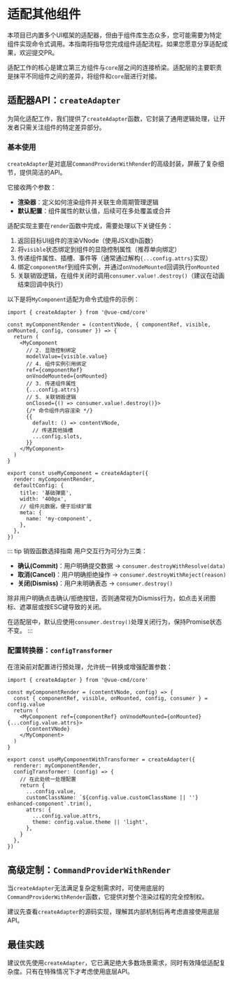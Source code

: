 # 适配其他组件

本项目已内置多个UI框架的适配器，但由于组件库生态众多，您可能需要为特定组件实现命令式调用。本指南将指导您完成组件适配流程。如果您愿意分享适配成果，欢迎提交PR。

适配工作的核心是建立第三方组件与`core`层之间的连接桥梁。适配层的主要职责是抹平不同组件之间的差异，将组件和`core`层进行对接。

## 适配器API：`createAdapter`

为简化适配工作，我们提供了`createAdapter`函数，它封装了通用逻辑处理，让开发者只需关注组件的特定差异部分。

### 基本使用

`createAdapter`是对底层`CommandProviderWithRender`的高级封装，屏蔽了复杂细节，提供简洁的API。

它接收两个参数：
- **渲染器**：定义如何渲染组件并关联生命周期管理逻辑
- **默认配置**：组件属性的默认值，后续可在多处覆盖或合并

适配实现主要在`render`函数中完成，需要处理以下关键任务：

1. 返回目标UI组件的渲染VNode（使用JSX或h函数）
2. 将`visible`状态绑定到组件的显隐控制属性（推荐单向绑定）
3. 传递组件属性、插槽、事件等（通常通过解构`{...config.attrs}`实现）
4. 绑定`componentRef`到组件实例，并通过`onVnodeMounted`回调执行`onMounted`
5. 关联销毁逻辑，在组件关闭时调用`consumer.value!.destroy()`（建议在动画结束回调中执行）

以下是将`MyComponent`适配为命令式组件的示例：

```tsx
import { createAdapter } from '@vue-cmd/core'

const myComponentRender = (contentVNode, { componentRef, visible, onMounted, config, consumer }) => {
  return (
    <MyComponent
      // 2. 显隐控制绑定
      modelValue={visible.value}
      // 4. 组件实例引用绑定
      ref={componentRef} 
      onVnodeMounted={onMounted}
      // 3. 传递组件属性
      {...config.attrs}
      // 5. 关联销毁逻辑
      onClosed={() => consumer.value!.destroy()}>
      {/* 命令组件内容渲染 */}
      {{
        default: () => contentVNode,
        // 传递其他插槽
        ...config.slots,
      }}
    </MyComponent>
  )
}

export const useMyComponent = createAdapter({
  render: myComponentRender,
  defaultConfig: {
    title: '基础弹窗',
    width: '400px',
    // 组件元数据，便于后续扩展
    meta: {
      name: 'my-component',
    },
  },
})
```

::: tip 销毁函数选择指南
用户交互行为可分为三类：
- **确认(Commit)**：用户明确提交数据 → `consumer.destroyWithResolve(data)`
- **取消(Cancel)**：用户明确拒绝操作 → `consumer.destroyWithReject(reason)`
- **关闭(Dismiss)**：用户未明确表态 → `consumer.destroy()`

除非用户明确点击确认/拒绝按钮，否则通常视为Dismiss行为，如点击关闭图标、遮罩层或按ESC键导致的关闭。

在适配层中，默认应使用`consumer.destroy()`处理关闭行为，保持Promise状态不变。
:::

### 配置转换器：`configTransformer`

在渲染前对配置进行预处理，允许统一转换或增强配置参数：

```tsx
import { createAdapter } from '@vue-cmd/core'

const myComponentRender = (contentVNode, config) => {
  const { componentRef, visible, onMounted, config, consumer } = config.value
  return (
    <MyComponent ref={componentRef} onVnodeMounted={onMounted} {...config.value.attrs}>
      {contentVNode}
    </MyComponent>
  )
}

export const useMyComponentWithTransformer = createAdapter({
  renderer: myComponentRender,
  configTransformer: (config) => {
    // 在此处统一处理配置
    return {
      ...config.value,
      customClassName: `${config.value.customClassName || ''} enhanced-component`.trim(),
      attrs: {
        ...config.value.attrs,
        theme: config.value.theme || 'light',
      },
    }
  },
})
```

## 高级定制：`CommandProviderWithRender`

当`createAdapter`无法满足复杂定制需求时，可使用底层的`CommandProviderWithRender`函数，它提供对整个渲染过程的完全控制权。

建议先查看`createAdapter`的源码实现，理解其内部机制后再考虑直接使用底层API。

## 最佳实践

建议优先使用`createAdapter`，它已满足绝大多数场景需求，同时有效降低适配复杂度。只有在特殊情况下才考虑使用底层API。

